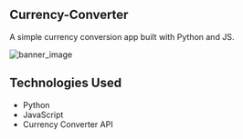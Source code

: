 ## Currency-Converter
A simple currency conversion app built with Python and JS.

![banner_image](https://i.imgur.com/ZjaxbG6.png)

## Technologies Used
* Python
* JavaScript
* Currency Converter API